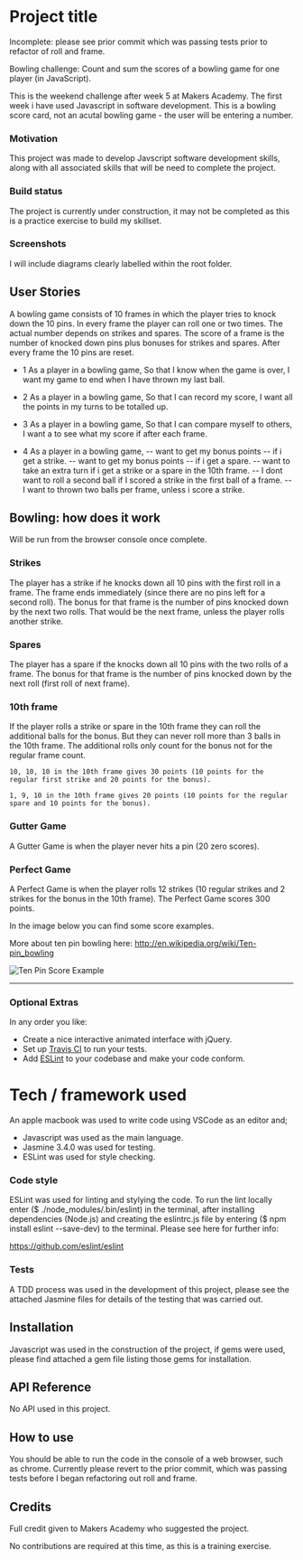# Project title

Incomplete: please see prior commit which was passing tests prior to refactor of 
roll and frame.

Bowling challenge: Count and sum the scores of a bowling game for one player
(in JavaScript).

This is the weekend challenge after week 5 at Makers Academy. The first week i
have used Javascript in software development. This is a bowling score card, not
an acutal bowling game - the user will be entering a number.

### Motivation

This project was made to develop Javscript software development skills, along
with all associated skills that will be need to complete the project.

### Build status

The project is currently under construction, it may not be completed as this is
a practice exercise to build my skillset.  

### Screenshots

I will include diagrams clearly labelled within the root folder.

## User Stories

A bowling game consists of 10 frames in which the player tries to knock down the 
10 pins. In every frame the player can roll one or two times. The actual number
depends on strikes and spares. The score of a frame is the number of knocked 
down pins plus bonuses for strikes and spares. After every frame the 10 pins are 
reset.

* 1
As a player in a bowling game,
So that I know when the game is over,
I want my game to end when I have thrown my last ball.

* 2
As a player in a bowling game,
So that I can record my score,
I want all the points in my turns to be totalled up.

* 3
As a player in a bowling game,
So that I can compare myself to others,
I want a to see what my score if after each frame.

* 4
As a player in a bowling game,
-- want to get my bonus points -- if i get a strike.
-- want to get my bonus points -- if i get a spare.
-- want to take an extra turn if i get a strike or a spare in the 10th frame.
-- I dont want to roll a second ball if I scored a strike in the first ball of a frame.
-- I want to thrown two balls per frame, unless i score a strike.

## Bowling: how does it work

Will be run from the browser console once complete.

### Strikes

The player has a strike if he knocks down all 10 pins with the first roll in a
frame. The frame ends immediately (since there are no pins left for a second
roll). The bonus for that frame is the number of pins knocked down by the next
two rolls. That would be the next frame, unless the player rolls another strike.

### Spares

The player has a spare if the knocks down all 10 pins with the two rolls of a
frame. The bonus for that frame is the number of pins knocked down by the next
roll (first roll of next frame).

### 10th frame

If the player rolls a strike or spare in the 10th frame they can roll the
additional balls for the bonus. But they can never roll more than 3 balls in the
10th frame. The additional rolls only count for the bonus not for the regular
frame count.

    10, 10, 10 in the 10th frame gives 30 points (10 points for the regular first strike and 20 points for the bonus).

    1, 9, 10 in the 10th frame gives 20 points (10 points for the regular spare and 10 points for the bonus).

### Gutter Game

A Gutter Game is when the player never hits a pin (20 zero scores).

### Perfect Game

A Perfect Game is when the player rolls 12 strikes (10 regular strikes and 2 
strikes for the bonus in the 10th frame). The Perfect Game scores 300 points.

In the image below you can find some score examples.

More about ten pin bowling here: http://en.wikipedia.org/wiki/Ten-pin_bowling

![Ten Pin Score Example](images/example_ten_pin_scoring.png)

--- 

### Optional Extras

In any order you like:

* Create a nice interactive animated interface with jQuery.
* Set up [Travis CI](https://travis-ci.org) to run your tests.
* Add [ESLint](http://eslint.org/) to your codebase and make your code conform.


# Tech / framework used

An apple macbook was used to write code using VSCode as an editor and;

* Javascript was used as the main language.
* Jasmine 3.4.0 was used for testing.
* ESLint was used for style checking.

### Code style

ESLint was used for linting and stylying the code. To run the lint locally enter ($ ./node_modules/.bin/eslint) in the terminal, after installing dependencies (Node.js) and creating the eslintrc.js file by entering ($ npm install eslint --save-dev) to the terminal. Please see here for further info:

https://github.com/eslint/eslint

### Tests

A TDD process was used in the development of this project, please see the
attached Jasmine files for details of the testing that was carried out.

## Installation

Javascript was used in the construction of the project, if gems were used,
please find attached a gem file listing those gems for installation.

## API Reference

No API used in this project.

## How to use

You should be able to run the code in the console of a web browser, such as
chrome. Currently please revert to the prior commit, which was passing tests
before I began refactoring out roll and frame.

## Credits

Full credit given to Makers Academy who suggested the project.

No contributions are required at this time, as this is a training exercise.
